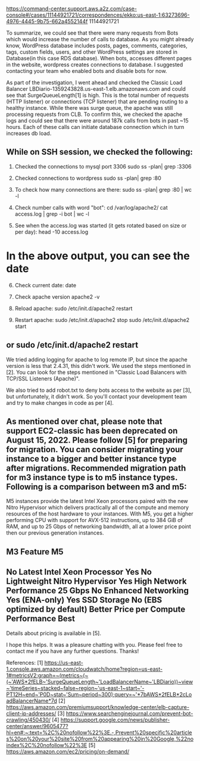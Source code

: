 https://command-center.support.aws.a2z.com/case-console#/cases/11144921721/correspondences/ekko:us-east-1:63273696-4976-4445-9b75-662a4552144f
11144921721

To summarize, we could see that there were many requests from Bots which would increase the number of calls to database.  As you might already know, WordPress database includes posts, pages, comments, categories, tags, custom fields, users, and other WordPress settings are stored in Database(in this case RDS database). When bots, accesses different pages in the website, wordpress creates connections to database. I suggested contacting your team who enabled bots and disable bots for now. 

As part of the investigation, I went ahead and checked the Classic Load Balancer LBDiario-1359243828.us-east-1.elb.amazonaws.com  and could see that SurgeQueueLength[1] is high. This is the total number of requests (HTTP listener) or connections (TCP listener) that are pending routing to a healthy instance. While there was surge queue, the apache was still processing requests from CLB. To confirm this, we checked the apache logs and could see that there were around 187k calls from bots in past ~15 hours. Each of these calls can initiate database connection which in turn increases db load. 

While on SSH session, we checked the following:
--
1. Checked the connections to mysql port 3306
sudo ss -plan| grep :3306

2. Checked connections to wordpress
sudo ss -plan| grep :80

3. To check how many connections are there:
sudo ss -plan| grep :80 | wc -l

4. Check number calls with word "bot":
cd /var/log/apache2/
cat access.log | grep -i bot | wc -l

5. See when the access.log was started (it gets rotated based on size or per day):
head -10 access.log

# In the above output, you can see the date

6. Check current date:
date 

7. Check apache version
apache2 -v

8. Reload apache:
sudo /etc/init.d/apache2 restart

9. Restart apache:
sudo /etc/init.d/apache2 stop
sudo /etc/init.d/apache2 start

or
sudo /etc/init.d/apache2 restart
--

We tried adding logging for apache to log remote IP, but since the apache version is less that 2.4.31, this didn't work. We used the steps mentioned in [2]. You can look for the steps mentioned in "Classic Load Balancers with TCP/SSL Listeners (Apache)". 

We also tried to add robot.txt to deny bots access to the website as per [3], but unfortunately, it didn't work. So you'll contact your development team and try to make changes in code as per [4]. 

As mentioned over chat, please note that support EC2-classic has been deprecated on August 15, 2022. Please follow [5] for preparing for migration. You can consider migrating your instance to a bigger and better instance type after migrations. Recommended migration path for m3 instance type is to m5 instance types. Following is a comparison between m3 and m5:
--
M5 instances provide the latest Intel Xeon processors paired with the new Nitro Hypervisor which delivers practically all of the compute and memory resources of the host hardware to your instances. With M5, you get a higher performing CPU with support for AVX-512 instructions, up to 384 GiB of RAM, and up to 25 Gbps of networking bandwidth, all at a lower price point then our previous generation instances.

M3	         Feature 	                                  M5
----------------------------------------------------------------
No	         Latest Intel Xeon Processor	      Yes
No	         Lightweight Nitro Hypervisor	      Yes
High         Network Performance	              25 Gbps
No	         Enhanced Networking	              Yes (ENA-only)
Yes           SSD Storage	                                      No (EBS optimized by default)
Better      Price per Compute Performance      Best
--

Details about pricing is available in [5].

I hope this helps. It was a pleasure chatting with you. Please feel free to contact me if you have any further questions. Thanks!  


References:
[1] https://us-east-1.console.aws.amazon.com/cloudwatch/home?region=us-east-1#metricsV2:graph=~(metrics~(~(~'AWS*2fELB~'SurgeQueueLength~'LoadBalancerName~'LBDiario))~view~'timeSeries~stacked~false~region~'us-east-1~start~'-PT12H~end~'P0D~stat~'Sum~period~300);query=~'*7bAWS*2fELB*2cLoadBalancerName*7d 
[2] https://aws.amazon.com/premiumsupport/knowledge-center/elb-capture-client-ip-addresses/ 
[3] https://www.searchenginejournal.com/prevent-bot-crawling/450430/ 
[4] https://support.google.com/news/publisher-center/answer/9605477?hl=en#:~:text=%2C%20nofollow%22%3E.-,Prevent%20specific%20articles%20on%20your%20site%20from%20appearing%20in%20Google,%22noindex%2C%20nofollow%22%3E 
[5] https://aws.amazon.com/ec2/pricing/on-demand/ 

